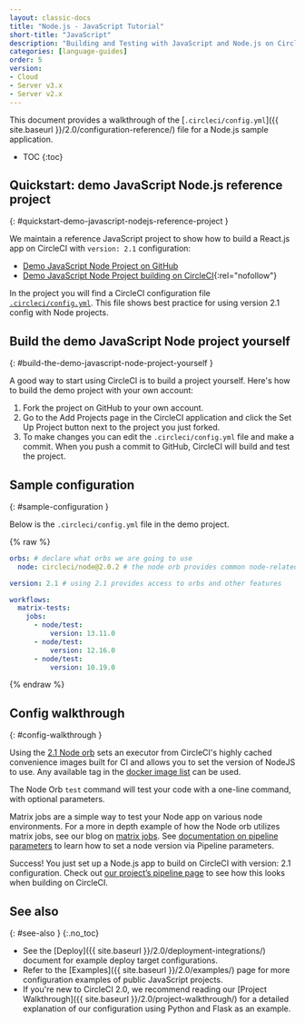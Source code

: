 ```yaml
---
layout: classic-docs
title: "Node.js - JavaScript Tutorial"
short-title: "JavaScript"
description: "Building and Testing with JavaScript and Node.js on CircleCI 2.0"
categories: [language-guides]
order: 5
version:
- Cloud
- Server v3.x
- Server v2.x
---
```


This document provides a walkthrough of the [`.circleci/config.yml`]({{ site.baseurl }}/2.0/configuration-reference/) file for a Node.js sample application.

* TOC
{:toc}

## Quickstart: demo JavaScript Node.js reference project
{: #quickstart-demo-javascript-nodejs-reference-project }

We maintain a reference JavaScript project to show how to build a React.js app on CircleCI with `version: 2.1` configuration:

- [Demo JavaScript Node Project on GitHub](https://github.com/CircleCI-Public/circleci-demo-javascript-react-app)
- [Demo JavaScript Node Project building on CircleCI](https://app.circleci.com/pipelines/github/CircleCI-Public/circleci-demo-javascript-react-app){:rel="nofollow"}

In the project you will find a CircleCI configuration file [`.circleci/config.yml`](https://github.com/CircleCI-Public/circleci-demo-javascript-react-app/blob/master/.circleci/config.yml). This file shows best practice for using version 2.1 config with Node projects.

## Build the demo JavaScript Node project yourself
{: #build-the-demo-javascript-node-project-yourself }

A good way to start using CircleCI is to build a project yourself. Here's how to build the demo project with your own account:

1. Fork the project on GitHub to your own account.
2. Go to the Add Projects page in the CircleCI application and click the Set Up Project button next to the project you just forked.
3. To make changes you can edit the `.circleci/config.yml` file and make a commit. When you push a commit to GitHub, CircleCI will build and test the project.


## Sample configuration
{: #sample-configuration }

Below is the `.circleci/config.yml` file in the demo project.

{% raw %}

```yaml
orbs: # declare what orbs we are going to use
  node: circleci/node@2.0.2 # the node orb provides common node-related configuration

version: 2.1 # using 2.1 provides access to orbs and other features

workflows:
  matrix-tests:
    jobs:
      - node/test:
          version: 13.11.0
      - node/test:
          version: 12.16.0
      - node/test:
          version: 10.19.0
```
{% endraw %}


## Config walkthrough
{: #config-walkthrough }

Using the [2.1 Node orb](https://circleci.com/developer/orbs/orb/circleci/node#jobs-test) sets an executor from CircleCI's highly cached convenience images built for CI and allows you to set the version of NodeJS to use. Any available tag in the [docker image list](https://hub.docker.com/r/cimg/node/tags) can be used.

The Node Orb `test` command will test your code with a one-line command, with optional parameters.

Matrix jobs are a simple way to test your Node app on various node environments. For a more in depth example of how the Node orb utilizes matrix jobs, see our blog on [matrix jobs](https://circleci.com/blog/circleci-matrix-jobs/). See [documentation on pipeline parameters](https://circleci.com/docs/2.0/pipeline-variables/#pipeline-parameters-in-configuration) to learn how to set a node version via Pipeline parameters.

Success! You just set up a Node.js app to build on CircleCI with version: 2.1 configuration. Check out [our project’s pipeline page](https://app.circleci.com/pipelines/github/CircleCI-Public/circleci-demo-javascript-react-app) to see how this looks when building on CircleCI.

## See also
{: #see-also }
{:.no_toc}

- See the [Deploy]({{ site.baseurl }}/2.0/deployment-integrations/) document for example deploy target configurations.
- Refer to the [Examples]({{ site.baseurl }}/2.0/examples/) page for more configuration examples of public JavaScript projects.
- If you're new to CircleCI 2.0, we recommend reading our [Project Walkthrough]({{ site.baseurl }}/2.0/project-walkthrough/) for a detailed explanation of our configuration using Python and Flask as an example.
